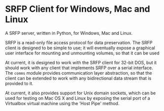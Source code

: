 # SRFP Client for Windows, Mac and Linux

A SRFP server, written in Python, for Windows, Mac and Linux.

SRFP is a read-only file access protocol for data preservation. The SRFP client is designed to be simple to use; it will eventually expose a graphical user interface for mounting and unmounting volumes, so that it can be used 

At current, it is designed to work with the SRFP client for 32-bit DOS, but it should work with any client that implements SRFP over a serial interface. The `comms` module provides communication layer abstraction, so that the client can be extended to work with any bidirectional data stream that is provided to it.

At current, it also provides support for Unix domain sockets, which can be used for testing on Mac OS X and Linux by exposing the serial port of a Virtualbox virtual machine using the 'Host Pipe' method.
